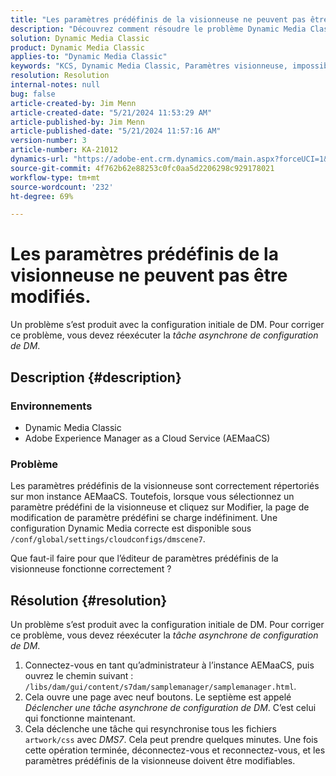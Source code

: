 ```yaml
---
title: "Les paramètres prédéfinis de la visionneuse ne peuvent pas être modifiés"
description: "Découvrez comment résoudre le problème Dynamic Media Classic où les paramètres prédéfinis de visionneuse sont répertoriés correctement sur mon instance Adobe Experience Manager as a Cloud Service (AEMaaCS)."
solution: Dynamic Media Classic
product: Dynamic Media Classic
applies-to: "Dynamic Media Classic"
keywords: "KCS, Dynamic Media Classic, Paramètres visionneuse, impossible de modifier, Adobe Experience Manager as a Cloud Service, AEMaaCS, dépannage"
resolution: Resolution
internal-notes: null
bug: false
article-created-by: Jim Menn
article-created-date: "5/21/2024 11:53:29 AM"
article-published-by: Jim Menn
article-published-date: "5/21/2024 11:57:16 AM"
version-number: 3
article-number: KA-21012
dynamics-url: "https://adobe-ent.crm.dynamics.com/main.aspx?forceUCI=1&pagetype=entityrecord&etn=knowledgearticle&id=66aa34b9-6817-ef11-9f8a-6045bd006268"
source-git-commit: 4f762b62e88253c0fc0aa5d2206298c929178021
workflow-type: tm+mt
source-wordcount: '232'
ht-degree: 69%

---
```


# Les paramètres prédéfinis de la visionneuse ne peuvent pas être modifiés.


Un problème s’est produit avec la configuration initiale de DM. Pour corriger ce problème, vous devez réexécuter la *tâche asynchrone de configuration de DM*.

## Description {#description}


### <b>Environnements</b>

- Dynamic Media Classic
- Adobe Experience Manager as a Cloud Service (AEMaaCS)




### <b>Problème</b>

Les paramètres prédéfinis de la visionneuse sont correctement répertoriés sur mon instance AEMaaCS.
Toutefois, lorsque vous sélectionnez un paramètre prédéfini de la visionneuse et cliquez sur Modifier, la page de modification de paramètre prédéfini se charge indéfiniment.
Une configuration Dynamic Media correcte est disponible sous `/conf/global/settings/cloudconfigs/dmscene7`.

Que faut-il faire pour que l’éditeur de paramètres prédéfinis de la visionneuse fonctionne correctement ?


## Résolution {#resolution}


Un problème s’est produit avec la configuration initiale de DM. Pour corriger ce problème, vous devez réexécuter la *tâche asynchrone de configuration de DM*.

1. Connectez-vous en tant qu’administrateur à l’instance AEMaaCS, puis ouvrez le chemin suivant : `/libs/dam/gui/content/s7dam/samplemanager/samplemanager.html`.
2. Cela ouvre une page avec neuf boutons. Le septième est appelé *Déclencher une tâche asynchrone de configuration de DM*. C’est celui qui fonctionne maintenant.
3. Cela déclenche une tâche qui resynchronise tous les fichiers `artwork/css` avec *DMS7*. Cela peut prendre quelques minutes. Une fois cette opération terminée, déconnectez-vous et reconnectez-vous, et les paramètres prédéfinis de la visionneuse doivent être modifiables.

